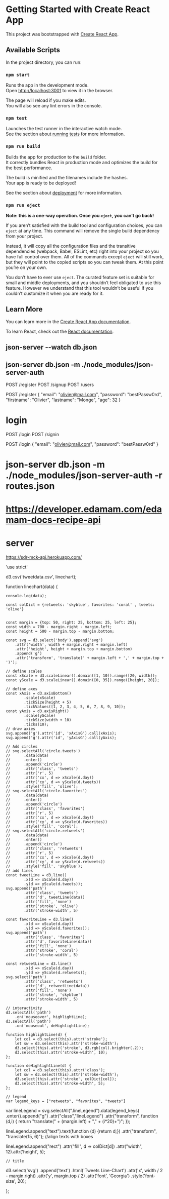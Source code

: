 # Getting Started with Create React App

This project was bootstrapped with [Create React App](https://github.com/facebook/create-react-app).

## Available Scripts

In the project directory, you can run:

### `npm start`

Runs the app in the development mode.\
Open [http://localhost:3001](http://localhost:3001) to view it in the browser.

The page will reload if you make edits.\
You will also see any lint errors in the console.

### `npm test`

Launches the test runner in the interactive watch mode.\
See the section about [running tests](https://facebook.github.io/create-react-app/docs/running-tests) for more information.

### `npm run build`

Builds the app for production to the `build` folder.\
It correctly bundles React in production mode and optimizes the build for the best performance.

The build is minified and the filenames include the hashes.\
Your app is ready to be deployed!

See the section about [deployment](https://facebook.github.io/create-react-app/docs/deployment) for more information.

### `npm run eject`

**Note: this is a one-way operation. Once you `eject`, you can’t go back!**

If you aren’t satisfied with the build tool and configuration choices, you can `eject` at any time. This command will remove the single build dependency from your project.

Instead, it will copy all the configuration files and the transitive dependencies (webpack, Babel, ESLint, etc) right into your project so you have full control over them. All of the commands except `eject` will still work, but they will point to the copied scripts so you can tweak them. At this point you’re on your own.

You don’t have to ever use `eject`. The curated feature set is suitable for small and middle deployments, and you shouldn’t feel obligated to use this feature. However we understand that this tool wouldn’t be useful if you couldn’t customize it when you are ready for it.

## Learn More

You can learn more in the [Create React App documentation](https://facebook.github.io/create-react-app/docs/getting-started).

To learn React, check out the [React documentation](https://reactjs.org/).

## json-server --watch db.json

## json-server db.json -m ./node_modules/json-server-auth

POST /register
POST /signup
POST /users

POST /register
{
"email": "olivier@mail.com",
"password": "bestPassw0rd",
"firstname": "Olivier",
"lastname": "Monge",
"age": 32
}

# login

POST /login
POST /signin

POST /login
{
"email": "olivier@mail.com",
"password": "bestPassw0rd"
}

# json-server db.json -m ./node_modules/json-server-auth -r routes.json

# https://developer.edamam.com/edamam-docs-recipe-api

# server

https://sdr-mck-api.herokuapp.com/

<!-- line chart -->

'use strict'

d3.csv('tweetdata.csv', linechart);

function linechart(data) {

    console.log(data);

    const colDict = {retweets: 'skyblue', favorites: 'coral' , tweets: 'olive'}


    const margin = {top: 50, right: 25, bottom: 25, left: 25};
    const width = 700 - margin.right - margin.left;
    const height = 500 - margin.top	- margin.bottom;

    const svg = d3.select('body').append('svg')
    	.attr('width', width + margin.right + margin.left)
    	.attr('height', height + margin.top + margin.bottom)
    	.append('g')
    	.attr('transform', 'translate(' + margin.left + ',' + margin.top + ')');

    // define scales
    const xScale = d3.scaleLinear().domain([1, 10]).range([20, width]);
    const yScale = d3.scaleLinear().domain([0, 35]).range([height, 20]);

    // define axes
    const xAxis = d3.axisBottom()
    		.scale(xScale)
    		.tickSize(height + 5)
    		.tickValues([1, 2, 3, 4, 5, 6, 7, 8, 9, 10]);
    const yAxis = d3.axisRight()
    		.scale(yScale)
    		.tickSize(width + 10)
    		.ticks(10);
    // draw axies
    svg.append('g').attr('id', 'xAxisG').call(xAxis);
    svg.append('g').attr('id', 'yAxisG').call(yAxis);

    // Add circles
    // svg.selectAll('circle.tweets')
    // 		.data(data)
    // 		.enter()
    // 		.append('circle')
    // 		.attr('class', 'tweets')
    // 		.attr('r', 5)
    // 		.attr('cx', d => xScale(d.day))
    // 		.attr('cy', d => yScale(d.tweets))
    // 		.style('fill', 'olive');
    // svg.selectAll('circle.favorites')
    // 		.data(data)
    // 		.enter()
    // 		.append('circle')
    // 		.attr('class', 'favorites')
    // 		.attr('r', 5)
    // 		.attr('cx', d => xScale(d.day))
    // 		.attr('cy', d => yScale(d.favorites))
    // 		.style('fill', 'coral');
    // svg.selectAll('circle.retweets')
    // 		.data(data)
    // 		.enter()
    // 		.append('circle')
    // 		.attr('class', 'retweets')
    // 		.attr('r', 5)
    // 		.attr('cx', d => xScale(d.day))
    // 		.attr('cy', d => yScale(d.retweets))
    // 		.style('fill', 'skyblue');
    // add lines
    const tweetLine = d3.line()
    		.x(d => xScale(d.day))
    		.y(d => yScale(d.tweets));
    svg.append('path')
    		.attr('class', 'tweets')
    		.attr('d', tweetLine(data))
    		.attr('fill', 'none')
    		.attr('stroke', 'olive')
    		.attr('stroke-width', 5)

    const favoriteLine = d3.line()
    		.x(d => xScale(d.day))
    		.y(d => yScale(d.favorites));
    svg.append('path')
    		.attr('class', 'favorites')
    		.attr('d', favoriteLine(data))
    		.attr('fill', 'none')
    		.attr('stroke', 'coral')
    		.attr('stroke-width', 5)

    const retweetLine = d3.line()
    		.x(d => xScale(d.day))
    		.y(d => yScale(d.retweets));
    svg.select('path')
    		.attr('class', 'retweets')
    		.attr('d', retweetLine(data))
    		.attr('fill', 'none')
    		.attr('stroke', 'skyblue')
    		.attr('stroke-width', 5)

    // interactivity
    d3.selectAll('path')
    	.on('mouseover', highlightLine);
    d3.selectAll('path')
    	.on('mouseout', deHighlightLine);

    function highlightLine(d) {
    	let col = d3.select(this).attr('stroke');
    	let sw = d3.select(this).attr('stroke-width');
    	d3.select(this).attr('stroke', d3.rgb(col).brighter(.2));
    	d3.select(this).attr('stroke-width', 10);
    };

    function deHighlightLine(d) {
    	let col = d3.select(this).attr('class');
    	let sw = d3.select(this).attr('stroke-width');
    	d3.select(this).attr('stroke', colDict[col]);
    	d3.select(this).attr('stroke-width', 5);
    };

    // legend
    var legend_keys = ["retweets", "favorites", "tweets"]

var lineLegend = svg.selectAll(".lineLegend").data(legend_keys)
.enter().append("g")
.attr("class","lineLegend")
.attr("transform", function (d,i) {
return "translate(" + (margin.left) + "," + (i\*20)+")";
});

lineLegend.append("text").text(function (d) {return d;})
.attr("transform", "translate(15, 6)"); //align texts with boxes

lineLegend.append("rect")
.attr("fill", d => colDict[d])
.attr("width", 12).attr('height', 5);

    // title

d3.select('svg')
.append('text')
.html('Tweets Line-Chart')
.attr('x', width / 2 - margin.right)
.attr('y', margin.top / 2)
.attr('font', 'Georgia')
.style('font-size', 20);

};
